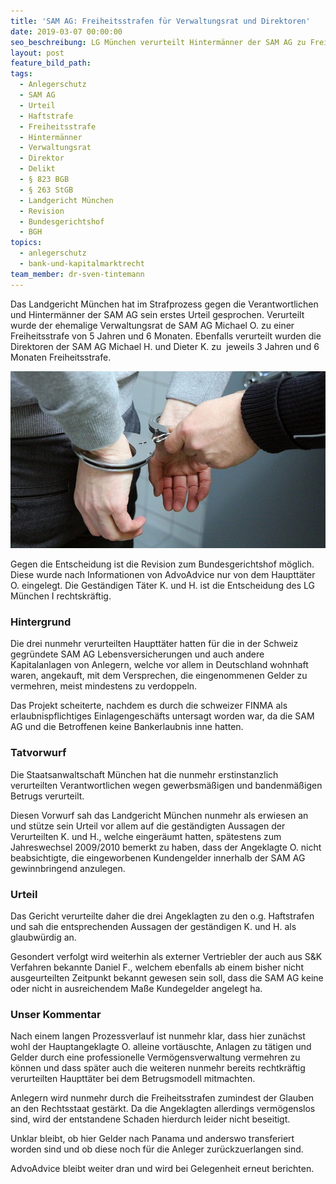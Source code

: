 ```yaml
---
title: 'SAM AG: Freiheitsstrafen für Verwaltungsrat und Direktoren'
date: 2019-03-07 00:00:00
seo_beschreibung: LG München verurteilt Hintermänner der SAM AG zu Freiheitsstrafen
layout: post
feature_bild_path:
tags:
  - Anlegerschutz
  - SAM AG
  - Urteil
  - Haftstrafe
  - Freiheitsstrafe
  - Hintermänner
  - Verwaltungsrat
  - Direktor
  - Delikt
  - § 823 BGB
  - § 263 StGB
  - Landgericht München
  - Revision
  - Bundesgerichtshof
  - BGH
topics:
  - anlegerschutz
  - bank-und-kapitalmarktrecht
team_member: dr-sven-tintemann
---
```


Das Landgericht M&uuml;nchen hat im Strafprozess gegen die Verantwortlichen und Hinterm&auml;nner der SAM AG sein erstes Urteil gesprochen. Verurteilt wurde der ehemalige Verwaltungsrat de SAM AG Michael O. zu einer Freiheitsstrafe von 5 Jahren und 6 Monaten. Ebenfalls verurteilt wurden die Direktoren der SAM AG Michael H. und Dieter K. zu&nbsp; jeweils 3 Jahren und 6 Monaten Freiheitsstrafe.

![](/uploads/handcuffs-2102488-640-1.jpg)

Gegen die Entscheidung ist die Revision zum Bundesgerichtshof m&ouml;glich. Diese wurde nach Informationen von AdvoAdvice nur von dem Hauptt&auml;ter O. eingelegt. Die Gest&auml;ndigen T&auml;ter K. und H. ist die Entscheidung des LG M&uuml;nchen I rechtskr&auml;ftig.

### Hintergrund

Die drei nunmehr verurteilten Hauptt&auml;ter hatten f&uuml;r die in der Schweiz gegr&uuml;ndete SAM AG Lebensversicherungen und auch andere Kapitalanlagen von Anlegern, welche vor allem in Deutschland wohnhaft waren, angekauft, mit dem Versprechen, die eingenommenen Gelder zu vermehren, meist mindestens zu verdoppeln.

Das Projekt scheiterte, nachdem es durch die schweizer FINMA als erlaubnispflichtiges Einlagengesch&auml;fts untersagt worden war, da die SAM AG und die Betroffenen keine Bankerlaubnis inne hatten.

### Tatvorwurf

Die Staatsanwaltschaft M&uuml;nchen hat die nunmehr erstinstanzlich verurteilten Verantwortlichen wegen gewerbsm&auml;&szlig;igen und bandenm&auml;&szlig;igen Betrugs verurteilt.

Diesen Vorwurf sah das Landgericht M&uuml;nchen nunmehr als erwiesen an und st&uuml;tze sein Urteil vor allem auf die gest&auml;ndigten Aussagen der Verurteilten K. und H., welche einger&auml;umt hatten, sp&auml;testens zum Jahreswechsel 2009/2010 bemerkt zu haben, dass der Angeklagte O. nicht beabsichtigte, die eingeworbenen Kundengelder innerhalb der SAM AG gewinnbringend anzulegen.&nbsp;

### Urteil

Das Gericht verurteilte daher die drei Angeklagten zu den o.g. Haftstrafen und sah die entsprechenden Aussagen der gest&auml;ndigen K. und H. als glaubw&uuml;rdig an.

Gesondert verfolgt wird weiterhin als externer Vertriebler der auch aus S&K Verfahren bekannte Daniel F., welchem ebenfalls ab einem bisher nicht ausgeurteilten Zeitpunkt bekannt gewesen sein soll, dass die SAM AG keine oder nicht in ausreichendem Ma&szlig;e Kundegelder angelegt ha.

### Unser Kommentar

Nach einem langen Prozessverlauf ist nunmehr klar, dass hier zun&auml;chst wohl der Hauptangeklagte O. alleine vort&auml;uschte, Anlagen zu t&auml;tigen und Gelder durch eine professionelle Verm&ouml;gensverwaltung vermehren zu k&ouml;nnen und dass sp&auml;ter auch die weiteren nunmehr bereits rechtkr&auml;ftig verurteilten Hauptt&auml;ter bei dem Betrugsmodell mitmachten.

Anlegern wird nunmehr durch die Freiheitsstrafen zumindest der Glauben an den Rechtsstaat gest&auml;rkt. Da die Angeklagten allerdings verm&ouml;genslos sind, wird der entstandene Schaden hierdurch leider nicht beseitigt.

Unklar bleibt, ob hier Gelder nach Panama und anderswo transferiert worden sind und ob diese noch f&uuml;r die Anleger zur&uuml;ckzuerlangen sind.

AdvoAdvice bleibt weiter dran und wird bei Gelegenheit erneut berichten.